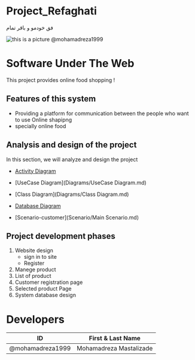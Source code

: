 # Project_Refaghati
فق خودمو و باقر
تمام

![this is a picture](https://uupload.ir/files/mewc_123.png "title")
@mohamadreza1999

# Software Under The Web
This project provides online food shopping !

## Features of this system
* Providing a platform for communication between the people who want to use Online shapipng 
* specially online food

## Analysis and design of the project
In this section, we will analyze and design the project

*  [Activity Diagram](Diagrams/Activity_Diagram.md)

*  [UseCase Diagram](Diagrams/UseCase Diagram.md)

*  [Class Diagram](Diagrams/Class Diagram.md)

*  [Database Diagram](Diagrams/Database.md)

*  [Scenario-customer](Scenario/Main Scenario.md)

## Project development phases
1. Website design
    * sign in to site
    * Register
2. Manege product
3. List of product 
4. Customer registration page
5. Selected product Page
6. System database design



# Developers
ID | First & Last Name
------------ | -------------
@mohamadreza1999 | Mohamadreza Mastalizade


